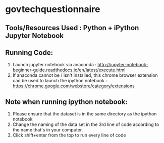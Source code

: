 # govtechquestionnaire

## Tools/Resources Used : Python  + iPython Jupyter Notebook
## Running Code: 
1) Launch jupyter notebook via anaconda :  http://jupyter-notebook-beginner-guide.readthedocs.io/en/latest/execute.html
2) If anaconda cannot be / isn't installed, this chrome browser extension can be used to launch the ipython notebook : https://chrome.google.com/webstore/category/extensions

## Note when running ipython notebook: 
1) Please ensure that the dataset is in the same directory as the ipython notebook
2) Change the naming of the data set in the 3rd line of code according to the name that's in your computer.
3) Click shift+enter from the top to run every line of code 
